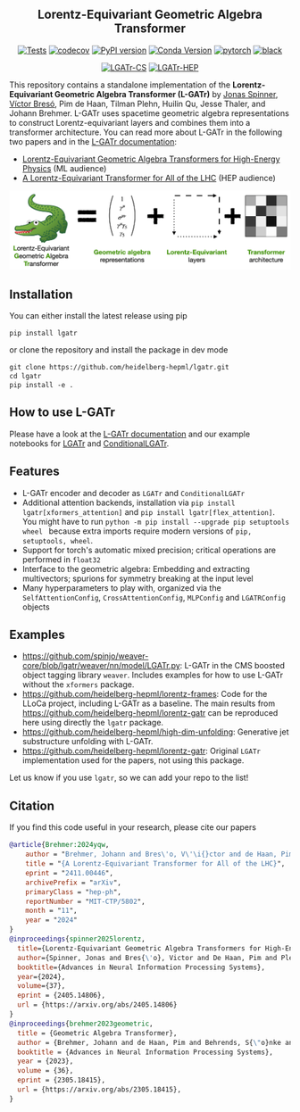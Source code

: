 <div align="center">

## Lorentz-Equivariant Geometric Algebra Transformer

[![Tests](https://github.com/heidelberg-hepml/lgatr/actions/workflows/tests.yaml/badge.svg)](https://github.com/heidelberg-hepml/lgatr/actions/workflows/tests.yaml)
[![codecov](https://codecov.io/gh/heidelberg-hepml/lgatr/branch/main/graph/badge.svg)](https://codecov.io/gh/heidelberg-hepml/lgatr)
[![PyPI version](https://img.shields.io/pypi/v/lgatr.svg)](https://pypi.org/project/lgatr)
[![Conda Version](https://img.shields.io/conda/vn/conda-forge/lgatr.svg)](https://anaconda.org/conda-forge/lgatr)
[![pytorch](https://img.shields.io/badge/PyTorch_2.0+-ee4c2c?logo=pytorch&logoColor=white)](https://pytorch.org/get-started/locally/)
[![black](https://img.shields.io/badge/Code%20Style-Black-black.svg?labelColor=gray)](https://black.readthedocs.io/en/stable/)

[![LGATr-CS](http://img.shields.io/badge/paper-arxiv.2405.14806-B31B1B.svg)](https://arxiv.org/abs/2405.14806)
[![LGATr-HEP](http://img.shields.io/badge/paper-arxiv.2411.00446-B31B1B.svg)](https://arxiv.org/abs/2411.00446)

</div>

This repository contains a standalone implementation of the **Lorentz-Equivariant Geometric Algebra Transformer (L-GATr)** by [Jonas Spinner](mailto:j.spinner@thphys.uni-heidelberg.de), [Víctor Bresó](mailto:breso@thphys.uni-heidelberg.de), Pim de Haan, Tilman Plehn, Huilin Qu, Jesse Thaler, and Johann Brehmer. L-GATr uses spacetime geometric algebra representations to construct Lorentz-equivariant layers and combines them into a transformer architecture.
You can read more about L-GATr in the following two papers and in the [L-GATr documentation](https://heidelberg-hepml.github.io/lgatr/):
- [Lorentz-Equivariant Geometric Algebra Transformers for High-Energy Physics](https://arxiv.org/abs/2405.14806) (ML audience)
- [A Lorentz-Equivariant Transformer for All of the LHC](https://arxiv.org/abs/2411.00446) (HEP audience)

![](img/gatr.png)

## Installation

You can either install the latest release using pip
```
pip install lgatr
```
or clone the repository and install the package in dev mode
```
git clone https://github.com/heidelberg-hepml/lgatr.git
cd lgatr
pip install -e .
```

## How to use L-GATr

Please have a look at the [L-GATr documentation](https://heidelberg-hepml.github.io/lgatr/) and our example notebooks for [LGATr](examples/demo_lgatr.ipynb) and [ConditionalLGATr](examples/demo_conditional_lgatr).

## Features

- L-GATr encoder and decoder as `LGATr` and `ConditionalLGATr`
- Additional attention backends, installation via `pip install lgatr[xformers_attention]` and `pip install lgatr[flex_attention]`. You might have to run `python -m pip install --upgrade pip setuptools wheel
` because extra imports require modern versions of `pip, setuptools, wheel`.
- Support for torch's automatic mixed precision; critical operations are performed in `float32`
- Interface to the geometric algebra: Embedding and extracting multivectors; spurions for symmetry breaking at the input level
- Many hyperparameters to play with, organized via the `SelfAttentionConfig`, `CrossAttentionConfig`, `MLPConfig` and `LGATRConfig` objects

## Examples

- https://github.com/spinjo/weaver-core/blob/lgatr/weaver/nn/model/LGATr.py: L-GATr in the CMS boosted object tagging library `weaver`. Includes examples for how to use L-GATr without the `xformers` package.
- https://github.com/heidelberg-hepml/lorentz-frames: Code for the LLoCa project, including L-GATr as a baseline. The main results from https://github.com/heidelberg-hepml/lorentz-gatr can be reproduced here using directly the `lgatr` package.
- https://github.com/heidelberg-hepml/high-dim-unfolding: Generative jet substructure unfolding with L-GATr.
- https://github.com/heidelberg-hepml/lorentz-gatr: Original `LGATr` implementation used for the papers, not using this package.

Let us know if you use `lgatr`, so we can add your repo to the list!

## Citation

If you find this code useful in your research, please cite our papers

```bibtex
@article{Brehmer:2024yqw,
    author = "Brehmer, Johann and Bres\'o, V\'\i{}ctor and de Haan, Pim and Plehn, Tilman and Qu, Huilin and Spinner, Jonas and Thaler, Jesse",
    title = "{A Lorentz-Equivariant Transformer for All of the LHC}",
    eprint = "2411.00446",
    archivePrefix = "arXiv",
    primaryClass = "hep-ph",
    reportNumber = "MIT-CTP/5802",
    month = "11",
    year = "2024"
}
@inproceedings{spinner2025lorentz,
  title={Lorentz-Equivariant Geometric Algebra Transformers for High-Energy Physics},
  author={Spinner, Jonas and Bres{\'o}, Victor and De Haan, Pim and Plehn, Tilman and Thaler, Jesse and Brehmer, Johann},
  booktitle={Advances in Neural Information Processing Systems},
  year={2024},
  volume={37},
  eprint = {2405.14806},
  url = {https://arxiv.org/abs/2405.14806}
}
@inproceedings{brehmer2023geometric,
  title = {Geometric Algebra Transformer},
  author = {Brehmer, Johann and de Haan, Pim and Behrends, S{\"o}nke and Cohen, Taco},
  booktitle = {Advances in Neural Information Processing Systems},
  year = {2023},
  volume = {36},
  eprint = {2305.18415},
  url = {https://arxiv.org/abs/2305.18415},
}
```

